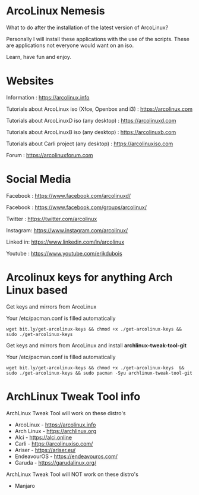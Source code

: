 # ArcoLinux Nemesis

What to do after the installation of the latest version of ArcoLinux?

Personally I will install these applications with the use of the scripts.
These are applications not everyone would want on an iso.

Learn, have fun and enjoy.


# Websites

Information : https://arcolinux.info

Tutorials about ArcoLinux iso (Xfce, Openbox and i3) : https://arcolinux.com

Tutorials about ArcoLinuxD iso (any desktop) : https://arcolinuxd.com

Tutorials about ArcoLinuxB iso (any desktop) : https://arcolinuxb.com

Tutorials about Carli project (any desktop) : https://arcolinuxiso.com

Forum : https://arcolinuxforum.com


# Social Media

Facebook : https://www.facebook.com/arcolinuxd/

Facebook : https://www.facebook.com/groups/arcolinux/

Twitter  : https://twitter.com/arcolinux

Instagram: https://www.instagram.com/arcolinux/

Linked in: https://www.linkedin.com/in/arcolinux

Youtube  : https://www.youtube.com/erikdubois


# Arcolinux keys for anything Arch Linux based


Get keys and mirrors from ArcoLinux

Your /etc/pacman.conf is filled automatically 


`wget bit.ly/get-arcolinux-keys && chmod +x ./get-arcolinux-keys && sudo ./get-arcolinux-keys`


Get keys and mirrors from ArcoLinux and install <b>archlinux-tweak-tool-git</b>

Your /etc/pacman.conf is filled automatically


`wget bit.ly/get-arcolinux-keys && chmod +x ./get-arcolinux-keys  && sudo ./get-arcolinux-keys && sudo pacman -Syu archlinux-tweak-tool-git`


# ArchLinux Tweak Tool info

ArchLinux Tweak Tool will work on these distro's

- ArcoLinux     - https://arcolinux.info
- Arch Linux    - https://archlinux.org
- Alci          - https://alci.online
- Carli         - https://arcolinuxiso.com/
- Ariser        - https://ariser.eu/
- EndeavourOS   - https://endeavouros.com/
- Garuda        - https://garudalinux.org/


ArchLinux Tweak Tool will NOT work on these distro's

- Manjaro
